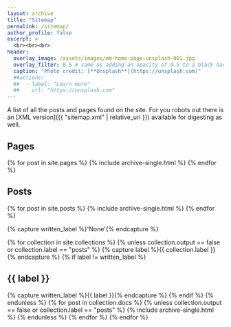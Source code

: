 ```yaml
---
layout: archive
title: "Sitemap"
permalink: /sitemap/
author_profile: false
excerpt: >
  <br><br><br>
header:
  overlay_image: /assets/images/mm-home-page-unsplash-001.jpg
  overlay_filter: 0.5 # same as adding an opacity of 0.5 to a black background
  caption: "Photo credit: [**Unsplash**](https://unsplash.com)"
  ##actions:
  ##  - label: "Learn more"
  ##    url: "https://unsplash.com"
---
```


A list of all the posts and pages found on the site. For you robots out there is an [XML version]({{ "sitemap.xml" | relative_url }}) available for digesting as well.

<h2>Pages</h2>
  {% for post in site.pages %}
    {% include archive-single.html %}
  {% endfor %}

<h2>Posts</h2>
  {% for post in site.posts %}
    {% include archive-single.html %}
  {% endfor %}

  {% capture written_label %}'None'{% endcapture %}

  {% for collection in site.collections %}
    {% unless collection.output == false or collection.label == "posts" %}
      {% capture label %}{{ collection.label }}{% endcapture %}
      {% if label != written_label %}
        <h2>{{ label }}</h2>
        {% capture written_label %}{{ label }}{% endcapture %}
      {% endif %}
    {% endunless %}
    {% for post in collection.docs %}
      {% unless collection.output == false or collection.label == "posts" %}
        {% include archive-single.html %}
      {% endunless %}
    {% endfor %}
  {% endfor %}